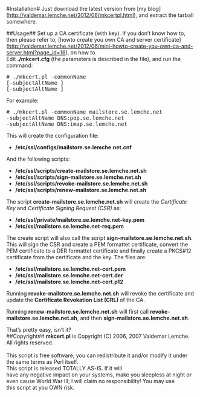#Installation#
Just download the latest version from [my blog] (http://valdemar.lemche.net/2012/06/mkcertpl.html), and extract the tarball somewhere.<br>

##Usage##
Set up a CA certificate (with key). If you don’t know how to, then please refer to, [howto create you own CA and server certificate] (http://valdemar.lemche.net/2012/06/mini-howto-create-you-own-ca-and-server.html?page_id=16), on how to.<br>
Edit **./mkcert.cfg** (the parameters is described in the file), and run the command:<br>
<pre># ./mkcert.pl -commonName <commonName>
[-subjectAltName <subjectAltName>]
[-subjectAltName <subjectAltName>]</pre>

For example:<br>
<pre># ./mkcert.pl -commonName mailstore.se.lemche.net
-subjectAltName DNS:pop.se.lemche.net
-subjectAltName DNS:imap.se.lemche.net</pre>

This will create the configuration file:<br>
* **/etc/ssl/configs/mailstore.se.lemche.net.cnf**<br>

And the following scripts:<br>
* **/etc/ssl/scripts/create-mailstore.se.lemche.net.sh**<br>
* **/etc/ssl/scripts/sign-mailstore.se.lemche.net.sh**<br>
* **/etc/ssl/scripts/revoke-mailstore.se.lemche.net.sh**<br>
* **/etc/ssl/scripts/renew-mailstore.se.lemche.net.sh**<br>

The script **create-mailstore.se.lemche.net.sh** will create the *Certificate Key* and *Certificate Signing Request (CSR)* as:<br>
* **/etc/ssl/private/mailstore.se.lemche.net-key.pem**<br>
* **/etc/ssl/mailstore.se.lemche.net-req.pem**<br>

The create script will also call the script **sign-mailstore.se.lemche.net.sh**.<br>
This will sign the CSR and create a PEM formattet certificate, convert the PEM certificate to a DER formattet certificate and finally create a PKCS#12 certificate from the certificate and the key. The files are:<br>
* **/etc/ssl/mailstore.se.lemche.net-cert.pem**<br>
* **/etc/ssl/mailstore.se.lemche.net-cert.der**<br>
* **/etc/ssl/mailstore.se.lemche.net-cert.p12**<br>

Running **revoke-mailstore.se.lemche.net.sh** will revoke the certificate and update the **Certificate Revokation List (CRL)** of the CA.<br>

Running **renew-mailstore.se.lemche.net.sh** will first call **revoke-mailstore.se.lemche.net.sh**, and then **sign-mailstore.se.lemche.net.sh**.<br>

That’s pretty easy, isn’t it?<br>
##Copyright##
**mkcert.pl** is Copyright (C) 2006, 2007 Valdemar Lemche.  All rights reserved.<br>
<br>
This script is free software; you can redistribute it and/or modify it under the same terms as Perl itself.<br>
This script is released TOTALLY AS-IS. If it will<br>
have any negative impact on your systems, make you sleepless at night or<br>
even cause World War III; I will claim no responsibility! You may use<br>
this script at you OWN risk.
